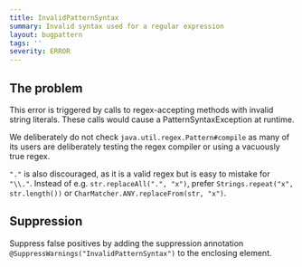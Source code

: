 ```yaml
---
title: InvalidPatternSyntax
summary: Invalid syntax used for a regular expression
layout: bugpattern
tags: ''
severity: ERROR
---
```


<!--
*** AUTO-GENERATED, DO NOT MODIFY ***
To make changes, edit the @BugPattern annotation or the explanation in docs/bugpattern.
-->


## The problem
This error is triggered by calls to regex-accepting methods with invalid string
literals. These calls would cause a PatternSyntaxException at runtime.

We deliberately do not check `java.util.regex.Pattern#compile` as many of its
users are deliberately testing the regex compiler or using a vacuously true
regex.

`"."` is also discouraged, as it is a valid regex but is easy to mistake for
`"\\."`. Instead of e.g. `str.replaceAll(".", "x")`, prefer `Strings.repeat("x",
str.length())` or `CharMatcher.ANY.replaceFrom(str, "x")`.

## Suppression
Suppress false positives by adding the suppression annotation `@SuppressWarnings("InvalidPatternSyntax")` to the enclosing element.
